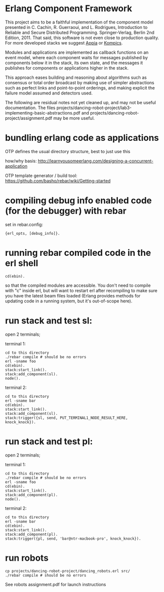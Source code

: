 # Erlang Component Framework

This project aims to be a faithful implementation of the component model
presented in C. Cachin, R. Guerraoui, and L. Rodrigues, Introduction to
Reliable and Secure Distributed Programming. Springer-Verlag, Berlin 2nd
Edition, 2011. That said, this software is not even close to production quality. For more
developed stacks we suggest [Appia](http://appia.di.fc.ul.pt/) or
[Kompics](kompics.sics.se).


Modules and applications are implemented as callback functions on an event model,
where each component waits for messages published by components below it in the
stack, its own state, and the messages it publishes for components or 
applications higher in the stack.

This approach eases building and reasoning about algorithms such as consensus 
or total order broadcast by making use of simpler abstractions such
as perfect links and point-to-point orderings, and making explicit the failure
model assumed and detectors used.

The following are residual notes not yet cleaned up, and may not be useful
documentation. The files
projects/dancing-robot-project/lab3-implementing-basic-abstractions.pdf and
projects/dancing-robot-project/assignment.pdf may be more useful.

# bundling erlang code as applications

OTP defines the usual directory structure, best to just use this

how/why basis: http://learnyousomeerlang.com/designing-a-concurrent-application

OTP template generator / build tool: https://github.com/basho/rebar/wiki/Getting-started

# compiling debug info enabled code (for the debugger) with rebar

set in rebar.config:

    {erl_opts, [debug_info]}.



# running rebar compiled code in the erl shell

    cd(ebin).

so that the compiled modules are accessible. You don't need to compile with
"c" inside erl, but will want to restart erl after recompiling to make sure
you have the latest beam files loaded (Erlang provides methods for updating
code in a running system, but it's out-of-scope here).


# run stack and test sl:

open 2 terminals;

terminal 1:

    cd to this directory
    ./rebar compile # should be no errors
    erl -sname foo
    cd(ebin).
    stack:start_link().
    stack:add_component(sl).
    node().

terminal 2:

    cd to this directory
    erl -sname bar
    cd(ebin).
    stack:start_link().
    stack:add_component(sl).
    stack:trigger({sl, send, PUT_TERMINAL1_NODE_RESULT_HERE, knock_knock}).




# run stack and test pl:

open 2 terminals;

terminal 1:

    cd to this directory
    ./rebar compile # should be no errors
    erl -sname foo
    cd(ebin).
    stack:start_link().
    stack:add_component(pl).
    node().

terminal 2:

    cd to this directory
    erl -sname bar
    cd(ebin).
    stack:start_link().
    stack:add_component(pl).
    stack:trigger({pl, send, 'bar@ntr-macbook-pro', knock_knock}).



# run robots

    cp projects/dancing-robot-project/dancing_robots.erl src/
    ./rebar compile # should be no errors

See robots assignment.pdf for launch instructions

